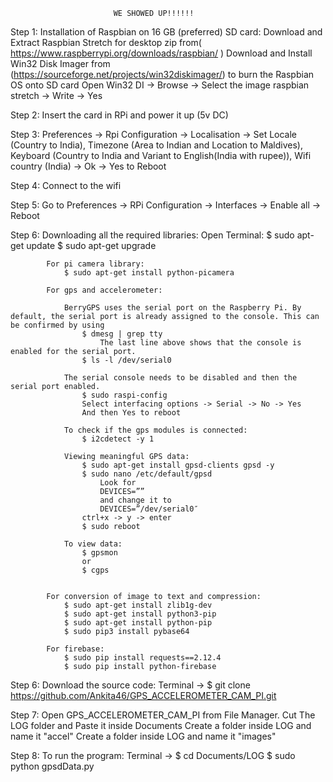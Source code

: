 						   WE SHOWED UP!!!!!!
									
Step 1: Installation of Raspbian on 16 GB (preferred) SD card:
			Download and Extract Raspbian Stretch for desktop zip from( https://www.raspberrypi.org/downloads/raspbian/ )
			Download and Install Win32 Disk Imager from (https://sourceforge.net/projects/win32diskimager/) to burn the Raspbian OS onto SD card
			Open Win32 DI -> Browse -> Select the image raspbian stretch -> Write -> Yes

Step 2: Insert the card in RPi and power it up (5v DC)

Step 3: Preferences -> Rpi Configuration -> Localisation -> Set Locale (Country to India), Timezone (Area to Indian and Location to Maldives), Keyboard (Country to India and Variant to English(India with rupee)), Wifi country (India) -> Ok -> Yes to Reboot

Step 4: Connect to the wifi

Step 5: Go to Preferences -> RPi Configuration -> Interfaces -> Enable all -> Reboot

Step 6: Downloading all the required libraries:
			Open Terminal:
				$ sudo apt-get update
				$ sudo apt-get upgrade
				
			For pi camera library:
				$ sudo apt-get install python-picamera
				
			For gps and accelerometer:
			
				BerryGPS uses the serial port on the Raspberry Pi. By default, the serial port is already assigned to the console. This can be confirmed by using
					$ dmesg | grep tty
						The last line above shows that the console is enabled for the serial port.
					$ ls -l /dev/serial0
					
				The serial console needs to be disabled and then the serial port enabled.		
					$ sudo raspi-config
					Select interfacing options -> Serial -> No -> Yes
					And then Yes to reboot
						
				To check if the gps modules is connected:
					$ i2cdetect -y 1
				
				Viewing meaningful GPS data:
					$ sudo apt-get install gpsd-clients gpsd -y
					$ sudo nano /etc/default/gpsd
						Look for
						DEVICES=””
						and change it to
						DEVICES=”/dev/serial0″
					ctrl+x -> y -> enter
					$ sudo reboot
					
				To view data:
					$ gpsmon
					or
					$ cgps
				
				
			For conversion of image to text and compression:
				$ sudo apt-get install zlib1g-dev
				$ sudo apt-get install python3-pip
				$ sudo apt-get install python-pip
				$ sudo pip3 install pybase64
			
			For firebase:
				$ sudo pip install requests==2.12.4
				$ sudo pip install python-firebase
			

Step 6: Download the source code:
			Terminal -> $ git clone https://github.com/Ankita46/GPS_ACCELEROMETER_CAM_PI.git

Step 7: Open GPS_ACCELEROMETER_CAM_PI from File Manager. Cut The LOG folder and Paste it inside Documents
		Create a folder inside LOG and name it "accel"
		Create a folder inside LOG and name it "images"

Step 8: To run the program:
			Terminal -> $ cd Documents/LOG 
			$ sudo python gpsdData.py
			

